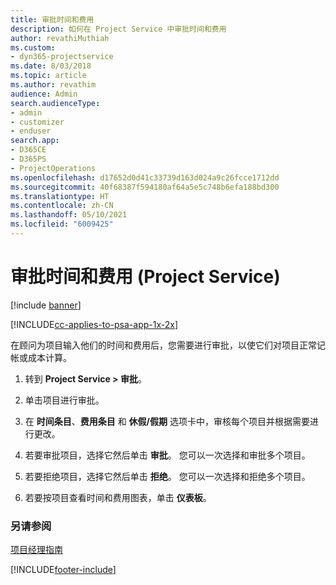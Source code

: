 ```yaml
---
title: 审批时间和费用
description: 如何在 Project Service 中审批时间和费用
author: revathiMuthiah
ms.custom:
- dyn365-projectservice
ms.date: 8/03/2018
ms.topic: article
ms.author: revathim
audience: Admin
search.audienceType:
- admin
- customizer
- enduser
search.app:
- D365CE
- D365PS
- ProjectOperations
ms.openlocfilehash: d17652d0d41c33739d163d024a9c26fcce1712dd
ms.sourcegitcommit: 40f68387f594180af64a5e5c748b6efa188bd300
ms.translationtype: HT
ms.contentlocale: zh-CN
ms.lasthandoff: 05/10/2021
ms.locfileid: "6009425"
---
```

# <a name="approve-time-and-expenses-project-service"></a>审批时间和费用 (Project Service)

[!include [banner](../includes/psa-now-project-operations.md)]

[!INCLUDE[cc-applies-to-psa-app-1x-2x](../includes/cc-applies-to-psa-app-1x-2x.md)]

在顾问为项目输入他们的时间和费用后，您需要进行审批，以使它们对项目正常记帐或成本计算。  
  
1.  转到 **Project Service > 审批**。  
  
2.  单击项目进行审批。  
  
3.  在 **时间条目**、**费用条目** 和 **休假/假期** 选项卡中，审核每个项目并根据需要进行更改。  
  
4.  若要审批项目，选择它然后单击 **审批**。 您可以一次选择和审批多个项目。  
  
5.  若要拒绝项目，选择它然后单击 **拒绝**。 您可以一次选择和拒绝多个项目。  
  
6.  若要按项目查看时间和费用图表，单击 **仪表板**。  
  
### <a name="see-also"></a>另请参阅  
 [项目经理指南](../psa/project-manager-guide.md)


[!INCLUDE[footer-include](../includes/footer-banner.md)]